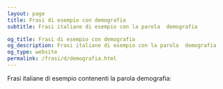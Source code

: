 ```yaml
---
layout: page
title: Frasi di esempio con demografia 
subtitle: Frasi italiane di esempio con la parola  demografia

og_title: Frasi di esempio con demografia 
og_description: Frasi italiane di esempio con la parola  demografia
og_type: website
permalink: /frasi/d/demografia.html
---
```


Frasi italiane di esempio contenenti la parola demografia:


